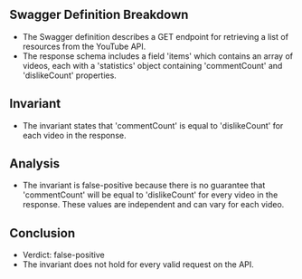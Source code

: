 ## Swagger Definition Breakdown
- The Swagger definition describes a GET endpoint for retrieving a list of resources from the YouTube API.
- The response schema includes a field 'items' which contains an array of videos, each with a 'statistics' object containing 'commentCount' and 'dislikeCount' properties.

## Invariant
- The invariant states that 'commentCount' is equal to 'dislikeCount' for each video in the response.

## Analysis
- The invariant is false-positive because there is no guarantee that 'commentCount' will be equal to 'dislikeCount' for every video in the response. These values are independent and can vary for each video.

## Conclusion
- Verdict: false-positive
- The invariant does not hold for every valid request on the API.
